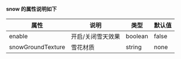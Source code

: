 #### snow 的属性说明如下

| 属性              | 说明              | 类型    | 默认值 |
| ----------------- | ----------------- | ------- | ------ |
| enable            | 开启/关闭雪天效果 | boolean | false  |
| snowGroundTexture | 雪花材质          | string  | none   |

